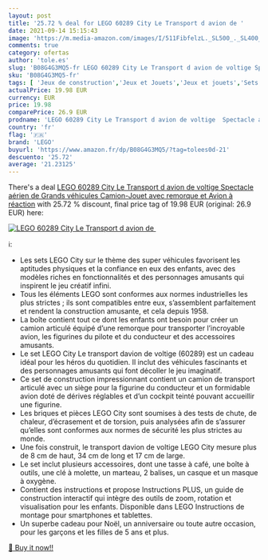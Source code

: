 ```yaml
---
layout: post
title: '25.72 % deal for LEGO 60289 City Le Transport d avion de '
date: 2021-09-14 15:15:43
image: 'https://m.media-amazon.com/images/I/511FibfelzL._SL500_._SL400_.jpg'
comments: true
category: ofertas
author: 'tole.es'
slug: 'B08G4G3MQ5-fr LEGO 60289 City Le Transport d avion de voltige Spectacle...'
sku: 'B08G4G3MQ5-fr'
tags: [ 'Jeux de construction','Jeux et Jouets','Jeux et jouets','Sets de jeux de construction','lego', ]
actualPrice: 19.98 EUR
currency: EUR
price: 19.98
comparePrice: 26.9 EUR
prodname: 'LEGO 60289 City Le Transport d avion de voltige  Spectacle aérien de Grands véhicules Camion-Jouet avec remorque et Avion à réaction'
country: 'fr'
flag: '🇫🇷'
brand: 'LEGO'
buyurl: 'https://www.amazon.fr/dp/B08G4G3MQ5/?tag=tolees0d-21'
descuento: '25.72'
average: '21.23125'
---
```


There's a deal [LEGO 60289 City Le Transport d avion de voltige  Spectacle aérien de Grands véhicules Camion-Jouet avec remorque et Avion à réaction](https://www.amazon.fr/dp/B08G4G3MQ5/?tag=tolees0d-21)  with  25.72 % discount, final price tag of  19.98 EUR (original: 26.9 EUR) here:

[![LEGO 60289 City Le Transport d avion de ](https://m.media-amazon.com/images/I/511FibfelzL._SL500_._SL400_.jpg)](https://www.amazon.fr/dp/B08G4G3MQ5/?tag=tolees0d-21)

ℹ️:

- Les sets LEGO City sur le thème des super véhicules favorisent les aptitudes physiques et la confiance en eux des enfants, avec des modèles riches en fonctionnalités et des personnages amusants qui inspirent le jeu créatif infini.
- Tous les éléments LEGO sont conformes aux normes industrielles les plus strictes ; ils sont compatibles entre eux, s’assemblent parfaitement et rendent la construction amusante, et cela depuis 1958.
- La boîte contient tout ce dont les enfants ont besoin pour créer un camion articulé équipé d’une remorque pour transporter l’incroyable avion, les figurines du pilote et du conducteur et des accessoires amusants.
- Le set LEGO City Le transport davion de voltige (60289) est un cadeau idéal pour les héros du quotidien. Il inclut des véhicules fascinants et des personnages amusants qui font décoller le jeu imaginatif.
- Ce set de construction impressionnant contient un camion de transport articulé avec un siège pour la figurine du conducteur et un formidable avion doté de dérives réglables et d’un cockpit teinté pouvant accueillir une figurine.
- Les briques et pièces LEGO City sont soumises à des tests de chute, de chaleur, d’écrasement et de torsion, puis analysées afin de s’assurer qu’elles sont conformes aux normes de sécurité les plus strictes au monde.
- Une fois construit, le transport davion de voltige LEGO City mesure plus de 8 cm de haut, 34 cm de long et 17 cm de large.
- Le set inclut plusieurs accessoires, dont une tasse à café, une boîte à outils, une clé à molette, un marteau, 2 balises, un casque et un masque à oxygène.
- Contient des instructions et propose Instructions PLUS, un guide de construction interactif qui intègre des outils de zoom, rotation et visualisation pour les enfants. Disponible dans LEGO Instructions de montage pour smartphones et tablettes.
- Un superbe cadeau pour Noël, un anniversaire ou toute autre occasion, pour les garçons et les filles de 5 ans et plus.

[🛒 Buy it now!!](https://www.amazon.fr/dp/B08G4G3MQ5/?tag=tolees0d-21)
